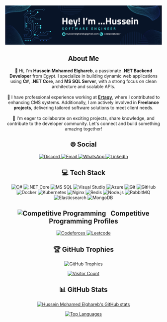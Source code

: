 <p align="center">
  <img src="https://github.com/7usseinel8areb/7usseinel8areb/blob/main/Assets/Cover.png" alt="Cover Image"/>
</p>

<h2 align="center">About Me</h2>
<p align="center">
  👋 Hi, I'm <strong>Hussein Mohamed Elghareb</strong>, a passionate <strong>.NET Backend Developer</strong> from Egypt. I specialize in building dynamic web applications using <strong>C#</strong>, <strong>.NET Core</strong>, and <strong>MS SQL Server</strong>, with a strong focus on clean architecture and scalable APIs.
  <br><br>
  💼 I have professional experience working at <a href="https://ertaqy.com/ar-eg/" target="_blank"><strong>Ertaqy</strong></a>, where I contributed to enhancing CMS systems. Additionally, I am actively involved in <strong>Freelance projects</strong>, delivering tailored software solutions to meet client needs.
  <br><br>
  🌟 I'm eager to collaborate on exciting projects, share knowledge, and contribute to the developer community. Let's connect and build something amazing together!
</p>

<h2 align="center">🌐 Social</h2>
<p align="center">
  <a href="https://discord.gg/husseinelghareb">
    <img src="https://img.icons8.com/?size=55&id=30998&format=png&color=000000" alt="Discord"/>
  </a>
  <a href="mailto:hussienelghareb@gmail.com">
    <img src="https://img.icons8.com/?size=50&id=37246&format=png&color=000000" alt="Email"/>
  </a>
  <a href="https://wa.me/+201040983892">
    <img src="https://img.icons8.com/?size=50&id=16713&format=png&color=000000" alt="WhatsApp"/>
  </a>
  <a href="https://www.linkedin.com/in/hussein-elghareb/">
    <img src="https://img.icons8.com/?size=50&id=13930&format=png&color=000000" alt="LinkedIn"/>
  </a>
</p>

<h2 align="center">💻 Tech Stack</h2>
<p align="center">
  <img src="https://img.icons8.com/?size=50&id=40669&format=png&color=000000" alt="C#"/>
  <img src="https://img.icons8.com/?size=50&id=mhwmyz1eu7T5&format=png&color=000000" alt=".NET Core"/>
  <img src="https://img.icons8.com/?size=60&id=13441&format=png&color=000000" alt="MS SQL"/>
  <img src="https://img.icons8.com/?size=50&id=PXTY4q2Sq2lG&format=png&color=000000" alt="Visual Studio"/>
  <img src="https://img.icons8.com/?size=50&id=RXrON5kyN96A&format=png&color=000000" alt="Azure"/>
  <img src="https://img.icons8.com/?size=50&id=laYYF3dV0Iew&format=png&color=000000" alt="Git"/>
  <img src="https://img.icons8.com/?size=50&id=20909&format=png&color=000000" alt="GitHub"/>
  <img src="https://img.icons8.com/?size=50&id=21278&format=png&color=000000" alt="Docker"/>
  <img src="https://img.icons8.com/?size=50&id=EzPCiQUqWWEa&format=png&color=000000" alt="Kubernetes"/>
  <img src="https://img.icons8.com/?size=50&id=1BC75jFEBED6&format=png&color=000000" alt="Nginx"/>
  <img src="https://img.icons8.com/?size=50&id=ezj3zaVtImPg&format=png&color=000000" alt="Redis"/>
  <img src="https://img.icons8.com/?size=50&id=0OQR1FYCuA9f&format=png&color=000000" alt="Node.js"/>
  <img src="https://img.icons8.com/?size=50&id=20906&format=png&color=000000" alt="RabbitMQ"/>
  <img src="https://img.icons8.com/?size=50&id=efFfwotdkiU5&format=png&color=000000" alt="Elasticsearch"/>
  <img src="https://img.icons8.com/?size=50&id=F6H2fsqXKBwH&format=png&color=000000" alt="MongoDB"/>
</p>

<h2 align="center">
  <img src="https://media.giphy.com/media/iY8CRBdQXODJSCERIr/giphy.gif" width="50" style="margin-right: 10px;" alt="Competitive Programming"/>
  Competitive Programming Profiles
</h2>
<p align="center">
  <a href="https://codeforces.com/profile/7ussein_el8areb">
    <img src="https://img.shields.io/static/v1?style=for-the-badge&message=Codeforces&color=FFFFFF&logo=Codeforces&logoColor=03a89e&label=" alt="Codeforces"/>
  </a>
  <a href="https://leetcode.com/u/b3dsh/">
    <img src="https://img.shields.io/static/v1?style=for-the-badge&message=Leetcode&color=000000&logo=Leetcode&logoColor=ffa116&label=" alt="Leetcode"/>
  </a>
</p>

<h2 align="center">🏆 GitHub Trophies</h2>
<p align="center">
  <img src="https://github-profile-trophy.vercel.app/?username=7usseinel8areb&theme=radical&no-frame=true&no-bg=true&margin-w=4" alt="GitHub Trophies"/>
</p>

<p align="center">
  <a href="https://visitcount.itsvg.in">
    <img src="https://visitcount.itsvg.in/api?id=7usseinel8areb&icon=5&color=0" alt="Visitor Count"/>
  </a>
</p>

<h2 align="center">📊 GitHub Stats</h2>
<p align="center">
  <a href="https://github.com/7usseinel8areb">
    <img src="https://github-readme-stats.vercel.app/api?username=7usseinel8areb&stars=true&include_all_commits=true&hide_border=true&show_icons=true&theme=radical" alt="Hussein Mohamed Elghareb's GitHub stats"/>
  </a>
</p>

<p align="center">
  <a href="https://github.com/7usseinel8areb">
    <img src="https://github-readme-stats.vercel.app/api/top-langs/?username=7usseinel8areb&hide_border=true&langs_count=8&layout=compact&theme=radical" alt="Top Languages"/>
  </a>
</p>
